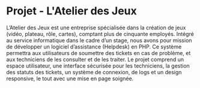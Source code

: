 # Projet - L'Atelier des Jeux

L’Atelier des Jeux est une entreprise spécialisée dans la création de jeux (vidéo, plateau, rôle, cartes), comptant plus de cinquante employés. Intégré au service informatique dans le cadre d’un stage, nous avons pour mission de développer un logiciel d’assistance (Helpdesk) en PHP. Ce système permettra aux utilisateurs de soumettre des tickets en cas de problème, et aux techniciens de les consulter et de les traiter. Le projet comprend un espace utilisateur, une interface sécurisée pour les techniciens, la gestion des statuts des tickets, un système de connexion, de logs et un design responsive, le tout avec une mise en page soignée.

